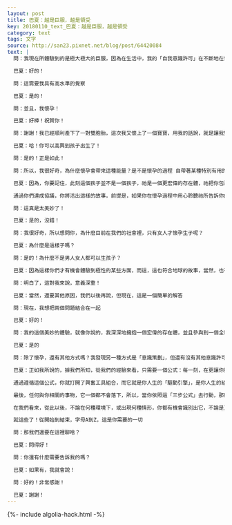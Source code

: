 ```yaml
---
layout: post
title: 巴夏：越是臣服，越是領受
key: 20180110_text_巴夏：越是臣服，越是領受
category: text
tags: 文字
source: http://san23.pixnet.net/blog/post/64420084
text: |
  問：我現在所體驗到的是極大極大的臣服，因為在生活中，我的「自我意識許可」在不斷地在快速改變

  巴夏：好的！

  問：這需要我具有高水準的覺察

  巴夏：是的！

  問：並且，我懷孕！

  巴夏：好棒！祝賀你！

  問：謝謝！我已經順利產下了一對雙胞胎，這次我又懷上了一個寶寶，用我的話說，就是讓我雙膝下跪（places on my knees），這種「臣服」的感覺，比我想像的、我所預期的還要強烈得多，而且它太美妙了！

  巴夏：哈！你可以高興到孩子出生了！

  問：是的！正是如此！

  問：所以，我很好奇，為什麼懷孕會帶來這種能量？是不是懷孕的過程 自帶著某種特別有用的，或者重要的東西呢？

  巴夏：因為，你要記住，此刻這個孩子並不是一個孩子，祂是一個更宏偉的存在體，祂把你包裹住。你們有所約定，而祂清楚地知道你是誰，通過臣服於懷孕的過程，你就是在允許 這個存在體告訴你關於你的真實故事，這才是真正的「懷孕」，你是在允許這個故事在你內在發展，讓你成為一個新的故事的參與者，讓你擁有一個全新的視角，這個即將成為你的孩子的宏偉的存在體，實際上，祂是通過這個過程告訴你：「真正的你，是誰？你們相互間的約定，是什麼？」

  通過你們達成協議，你將活出這樣的故事，前提是，如果你在懷孕過程中用心聆聽祂所告訴你的信息，如果你臣服於祂的智慧

  問：這真是太美妙了！

  巴夏：是的，沒錯！

  問：我很好奇，所以想問你，為什麼目前在我們的社會裡，只有女人才懷孕生子呢？

  巴夏：為什麼是這樣子嗎？

  問：是的！為什麼不是男人女人都可以生孩子？

  巴夏：因為這樣你們才有機會體驗到極性的某些方面，而這，這也符合地球的故事，當然，也有其他的文明，和其他的故事，有著其他種的性別，以不同的方式來體驗「生育」，但你們現在體驗的是地球故事，所以，你們會被強烈地推到某個極點，後需要你們擁有絕對的決心才能平衡自己，並且在你們每個人內在都找到平衡，你明白了嗎？

  問：明白了，這對我來說，意義深重！

  巴夏：當然，還要其他原因，我們以後再說，但現在，這是一個簡單的解答

  問：現在，我想把兩個問題結合在一起

  巴夏：好的！

  問：我的這個美妙的體驗，就像你說的，我深深地擁抱一個宏偉的存在體，並且參與到一個全新的故事中

  巴夏：是的

  問：除了懷孕，還有其他方式嗎？我發現另一種方式是「意識策劃」，但還有沒有其他意識許可或者方式，可以讓我們在生活中體驗到這種「臣服」？

  巴夏：正如我所說的，據我們所知，從我們的經驗來看，只需要一個公式：每一刻，在更讓你興奮的事情上，去行動，盡你最大能力去做，做到你不能再更進一步為止，並且對某個特定的結果沒有絲毫執著和預期，僅此而已！

  通過遵循這個公式，你就打開了興奮工具組合，而它就是你人生的「驅動引擎」，是你人生的組織管理準則（通過同步性），是你的最小阻力的道路，也是連接到其他所有你的興奮形式的道路，它將提供給你一切所需，它是一面反射的鏡子，映射出你意識中可能與你的興奮不相匹配的負面信念，這樣你就可以認定出來，並釋放它們，然後將它們的能量融合到你的興奮之中

  最後，任何與你相關的事物，它一個都不會落下，所以，當你依照這「三步公式」去行動，那麼這個「工具組合」就會被啟動，一切也將自動運作

  在我們看來，從此以後，不論在何種環境下，或出現何種情形，你都有機會識別出它，不論是正面的還是負面的，而從此刻開始，真正重要的是，你要注意你（對事件）的定義，並且創造對你有益處的定義，而不是接受那些對你無用的定義。

  就這些了！從開始到結束，字母A到Z，這是你需要的一切

  問：那我們還要在這裡聊啥？

  巴夏：問得好！

  問：你還有什麼需要告訴我的嗎？

  巴夏：如果有，我就會說！

  問：好的！非常感謝！

  巴夏：謝謝！
---
```


{%- include algolia-hack.html -%}
